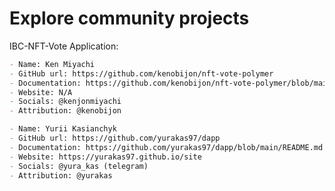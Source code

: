 # Explore community projects

IBC-NFT-Vote Application:

```markdown
- Name: Ken Miyachi
- GitHub url: https://github.com/kenobijon/nft-vote-polymer
- Documentation: https://github.com/kenobijon/nft-vote-polymer/blob/main/README.md
- Website: N/A
- Socials: @kenjonmiyachi
- Attribution: @kenobijon
```

```markdown
- Name: Yurii Kasianchyk
- GitHub url: https://github.com/yurakas97/dapp
- Documentation: https://github.com/yurakas97/dapp/blob/main/README.md
- Website: https://yurakas97.github.io/site
- Socials: @yura_kas (telegram)
- Attribution: @yurakas
```
